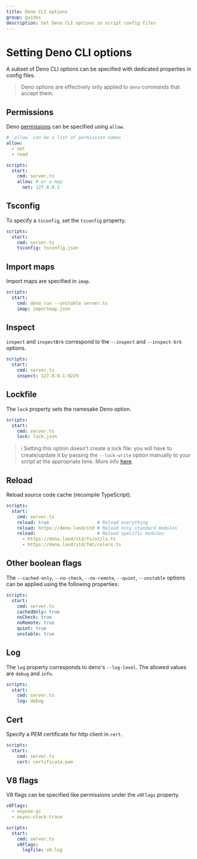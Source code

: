 ```yaml
---
title: Deno CLI options
group: guides
description: Set Deno CLI options in script config files
---
```

# Setting Deno CLI options

A subset of Deno CLI options can be specified with dedicated properties in config files. 

> Deno options are effectively only applied to `deno` commands that accept them.

## Permissions

Deno [permissions](https://deno.land/manual/getting_started/permissions) can be specified using `allow`.

```yaml
# `allow` can be a list of permission names
allow:
  - net
  - read

scripts:
  start:
    cmd: server.ts
    allow: # or a map
      net: 127.0.0.1
```

## Tsconfig

To specify a `tsconfig`, set the `tsconfig` property.

```yaml
scripts:
  start:
    cmd: server.ts
    tsconfig: tsconfig.json
```

## Import maps

Import maps are specified in `imap`.

```yaml
scripts:
  start:
    cmd: deno run --unstable server.ts
    imap: importmap.json
```

## Inspect

`inspect` and `inspectBrk` correspond to the `--inspect` and `--inspect-brk` options.

```yaml
scripts:
  start:
    cmd: server.ts
    inspect: 127.0.0.1:9229
```

## Lockfile

The `lock` property sets the namesake Deno option.

```yaml
scripts:
  start:
    cmd: server.ts
    lock: lock.json
```

> ℹ️ Setting this option doesn't create a lock file: you will have to create/update it by passing the `--lock-write` option manually to your script at the appropriate time. More info [here](https://deno.land/manual/linking_to_external_code/integrity_checking).

## Reload

Reload source code cache (recompile TypeScript).

```yaml
scripts:
  start:
    cmd: server.ts
    reload: true                  # Reload everything
    reload: https://deno.land/std # Reload only standard modules
    reload:                       # Reload specific modules
      - https://deno.land/std/fs/utils.ts
      - https://deno.land/std/fmt/colors.ts
```

## Other boolean flags

The `--cached-only`, `--no-check`, `--no-remote`, `--quiet`, `--unstable` options can
be applied using the following properties:

```yaml
scripts:
  start:
    cmd: server.ts
    cachedOnly: true
    noCheck: true
    noRemote: true
    quiet: true
    unstable: true
```

## Log

The `log` property corresponds to deno's `--log-level`. The allowed values are `debug` and `info`.

```yaml
scripts:
  start:
    cmd: server.ts
    log: debug
```

## Cert

Specify a PEM certificate for http client in `cert`.

```yaml
scripts:
  start:
    cmd: server.ts
    cert: certificate.pem
```

## V8 flags

V8 flags can be specified like permissions under the `v8Flags` property.

```yaml
v8Flags:
  - expose-gc
  - async-stack-trace

scripts:
  start:
    cmd: server.ts
    v8Flags:
      logfile: v8.log
```
